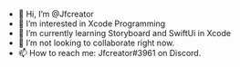 - 👋 Hi, I’m @Jfcreator
- 👀 I’m interested in Xcode Programming
- 🌱 I’m currently learning Storyboard and SwiftUi in Xcode
- 💞️ I’m not looking to collaborate right now.
- 📫 How to reach me: Jfcreator#3961 on Discord.

<!---
Jfcreator/Jfcreator is a ✨ special ✨ repository because its `README.md` (this file) appears on your GitHub profile.
You can click the Preview link to take a look at your changes.
--->
